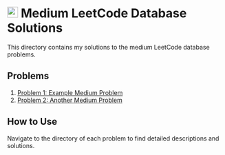 # <img src="https://www.svgrepo.com/show/408266/yellow-circle.svg" width="25px" height="25px"></img> Medium LeetCode Database Solutions

This directory contains my solutions to the medium LeetCode database problems.

## Problems

1. [Problem 1: Example Medium Problem](Problem1/README.md)
2. [Problem 2: Another Medium Problem](Problem2/README.md)
<!-- Add more problems as needed -->

## How to Use

Navigate to the directory of each problem to find detailed descriptions and solutions.
